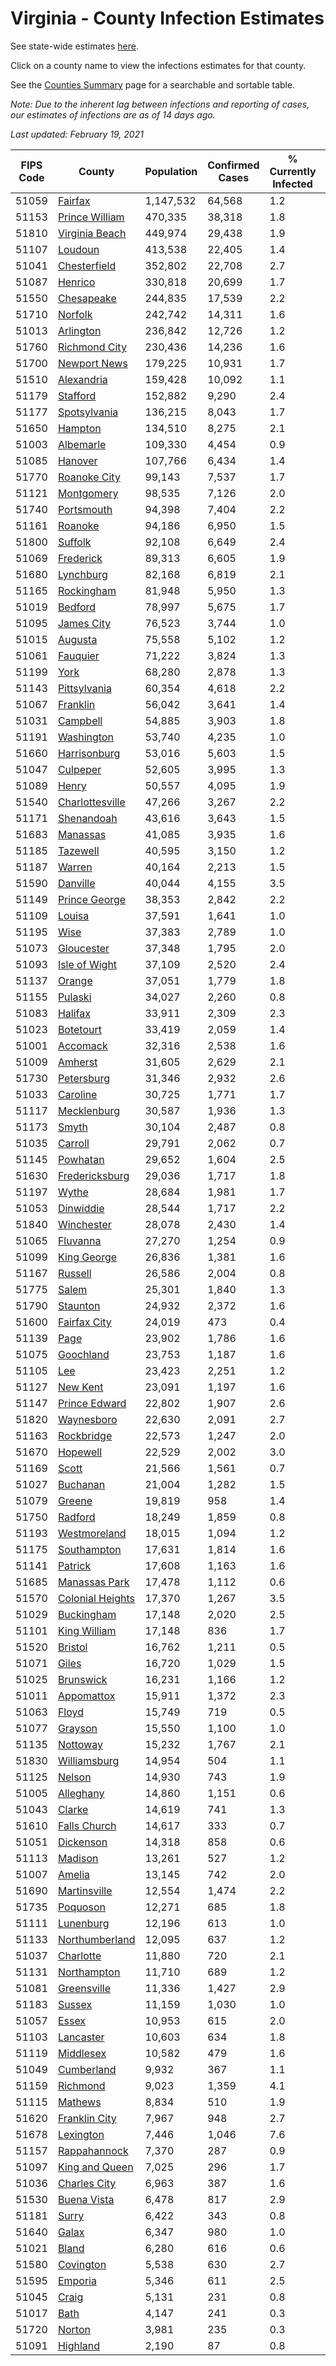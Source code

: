 # Virginia - County Infection Estimates

See state-wide estimates [here](/infections/us-va).

Click on a county name to view the infections estimates for that county.

See the [Counties Summary](/infections/summary-counties) page for a searchable and sortable table.

*Note: Due to the inherent lag between infections and reporting of cases, our estimates of infections are as of 14 days ago.*

*Last updated: February 19, 2021*

|   FIPS Code |                               County |   Population |   Confirmed Cases |   % Currently Infected |   % Total Infected |
|-------------|--------------------------------------|--------------|-------------------|------------------------|--------------------|
|       51059 |                   [Fairfax](fairfax) |    1,147,532 |            64,568 |                    1.2 |               20.1 |
|       51153 |     [Prince William](prince-william) |      470,335 |            38,318 |                    1.8 |               28.5 |
|       51810 |     [Virginia Beach](virginia-beach) |      449,974 |            29,438 |                    1.9 |               20.8 |
|       51107 |                   [Loudoun](loudoun) |      413,538 |            22,405 |                    1.4 |               18.6 |
|       51041 |         [Chesterfield](chesterfield) |      352,802 |            22,708 |                    2.7 |               21.1 |
|       51087 |                   [Henrico](henrico) |      330,818 |            20,699 |                    1.7 |               21.0 |
|       51550 |             [Chesapeake](chesapeake) |      244,835 |            17,539 |                    2.2 |               22.8 |
|       51710 |                   [Norfolk](norfolk) |      242,742 |            14,311 |                    1.6 |               19.0 |
|       51013 |               [Arlington](arlington) |      236,842 |            12,726 |                    1.2 |               19.3 |
|       51760 |       [Richmond City](richmond-city) |      230,436 |            14,236 |                    1.6 |               20.7 |
|       51700 |         [Newport News](newport-news) |      179,225 |            10,931 |                    1.7 |               19.4 |
|       51510 |             [Alexandria](alexandria) |      159,428 |            10,092 |                    1.1 |               23.3 |
|       51179 |                 [Stafford](stafford) |      152,882 |             9,290 |                    2.4 |               19.9 |
|       51177 |         [Spotsylvania](spotsylvania) |      136,215 |             8,043 |                    1.7 |               19.4 |
|       51650 |                   [Hampton](hampton) |      134,510 |             8,275 |                    2.1 |               19.5 |
|       51003 |               [Albemarle](albemarle) |      109,330 |             4,454 |                    0.9 |               12.8 |
|       51085 |                   [Hanover](hanover) |      107,766 |             6,434 |                    1.4 |               19.1 |
|       51770 |         [Roanoke City](roanoke-city) |       99,143 |             7,537 |                    1.7 |               23.6 |
|       51121 |             [Montgomery](montgomery) |       98,535 |             7,126 |                    2.0 |               22.0 |
|       51740 |             [Portsmouth](portsmouth) |       94,398 |             7,404 |                    2.2 |               25.4 |
|       51161 |                   [Roanoke](roanoke) |       94,186 |             6,950 |                    1.5 |               23.0 |
|       51800 |                   [Suffolk](suffolk) |       92,108 |             6,649 |                    2.4 |               23.4 |
|       51069 |               [Frederick](frederick) |       89,313 |             6,605 |                    1.9 |               23.8 |
|       51680 |               [Lynchburg](lynchburg) |       82,168 |             6,819 |                    2.1 |               25.8 |
|       51165 |             [Rockingham](rockingham) |       81,948 |             5,950 |                    1.3 |               24.4 |
|       51019 |                   [Bedford](bedford) |       78,997 |             5,675 |                    1.7 |               22.2 |
|       51095 |             [James City](james-city) |       76,523 |             3,744 |                    1.0 |               16.4 |
|       51015 |                   [Augusta](augusta) |       75,558 |             5,102 |                    1.2 |               21.2 |
|       51061 |                 [Fauquier](fauquier) |       71,222 |             3,824 |                    1.3 |               17.9 |
|       51199 |                         [York](york) |       68,280 |             2,878 |                    1.3 |               13.4 |
|       51143 |         [Pittsylvania](pittsylvania) |       60,354 |             4,618 |                    2.2 |               23.8 |
|       51067 |                 [Franklin](franklin) |       56,042 |             3,641 |                    1.4 |               19.9 |
|       51031 |                 [Campbell](campbell) |       54,885 |             3,903 |                    1.8 |               21.9 |
|       51191 |             [Washington](washington) |       53,740 |             4,235 |                    1.0 |               24.6 |
|       51660 |         [Harrisonburg](harrisonburg) |       53,016 |             5,603 |                    1.5 |               37.6 |
|       51047 |                 [Culpeper](culpeper) |       52,605 |             3,995 |                    1.3 |               26.8 |
|       51089 |                       [Henry](henry) |       50,557 |             4,095 |                    1.9 |               25.6 |
|       51540 |   [Charlottesville](charlottesville) |       47,266 |             3,267 |                    2.2 |               21.1 |
|       51171 |             [Shenandoah](shenandoah) |       43,616 |             3,643 |                    1.5 |               28.6 |
|       51683 |                 [Manassas](manassas) |       41,085 |             3,935 |                    1.6 |               36.9 |
|       51185 |                 [Tazewell](tazewell) |       40,595 |             3,150 |                    1.2 |               23.8 |
|       51187 |                     [Warren](warren) |       40,164 |             2,213 |                    1.5 |               18.1 |
|       51590 |                 [Danville](danville) |       40,044 |             4,155 |                    3.5 |               32.2 |
|       51149 |       [Prince George](prince-george) |       38,353 |             2,842 |                    2.2 |               23.7 |
|       51109 |                     [Louisa](louisa) |       37,591 |             1,641 |                    1.0 |               14.2 |
|       51195 |                         [Wise](wise) |       37,383 |             2,789 |                    1.0 |               23.1 |
|       51073 |             [Gloucester](gloucester) |       37,348 |             1,795 |                    2.0 |               14.9 |
|       51093 |       [Isle of Wight](isle-of-wight) |       37,109 |             2,520 |                    2.4 |               22.2 |
|       51137 |                     [Orange](orange) |       37,051 |             1,779 |                    1.8 |               15.5 |
|       51155 |                   [Pulaski](pulaski) |       34,027 |             2,260 |                    0.8 |               20.6 |
|       51083 |                   [Halifax](halifax) |       33,911 |             2,309 |                    2.3 |               21.0 |
|       51023 |               [Botetourt](botetourt) |       33,419 |             2,059 |                    1.4 |               19.1 |
|       51001 |                 [Accomack](accomack) |       32,316 |             2,538 |                    1.6 |               32.2 |
|       51009 |                   [Amherst](amherst) |       31,605 |             2,629 |                    2.1 |               25.9 |
|       51730 |             [Petersburg](petersburg) |       31,346 |             2,932 |                    2.6 |               30.1 |
|       51033 |                 [Caroline](caroline) |       30,725 |             1,771 |                    1.7 |               18.5 |
|       51117 |           [Mecklenburg](mecklenburg) |       30,587 |             1,936 |                    1.3 |               21.8 |
|       51173 |                       [Smyth](smyth) |       30,104 |             2,487 |                    0.8 |               25.7 |
|       51035 |                   [Carroll](carroll) |       29,791 |             2,062 |                    0.7 |               22.3 |
|       51145 |                 [Powhatan](powhatan) |       29,652 |             1,604 |                    2.5 |               16.8 |
|       51630 |     [Fredericksburg](fredericksburg) |       29,036 |             1,717 |                    1.8 |               19.9 |
|       51197 |                       [Wythe](wythe) |       28,684 |             1,981 |                    1.7 |               21.5 |
|       51053 |               [Dinwiddie](dinwiddie) |       28,544 |             1,717 |                    2.2 |               19.1 |
|       51840 |             [Winchester](winchester) |       28,078 |             2,430 |                    1.4 |               28.6 |
|       51065 |                 [Fluvanna](fluvanna) |       27,270 |             1,254 |                    0.9 |               15.4 |
|       51099 |           [King George](king-george) |       26,836 |             1,381 |                    1.6 |               16.5 |
|       51167 |                   [Russell](russell) |       26,586 |             2,004 |                    0.8 |               23.1 |
|       51775 |                       [Salem](salem) |       25,301 |             1,840 |                    1.3 |               22.8 |
|       51790 |                 [Staunton](staunton) |       24,932 |             2,372 |                    1.6 |               29.6 |
|       51600 |         [Fairfax City](fairfax-city) |       24,019 |               473 |                    0.4 |                6.8 |
|       51139 |                         [Page](page) |       23,902 |             1,786 |                    1.6 |               25.8 |
|       51075 |               [Goochland](goochland) |       23,753 |             1,187 |                    1.6 |               16.8 |
|       51105 |                           [Lee](lee) |       23,423 |             2,251 |                    1.2 |               29.7 |
|       51127 |                 [New Kent](new-kent) |       23,091 |             1,197 |                    1.6 |               16.4 |
|       51147 |       [Prince Edward](prince-edward) |       22,802 |             1,907 |                    2.6 |               27.8 |
|       51820 |             [Waynesboro](waynesboro) |       22,630 |             2,091 |                    2.7 |               28.7 |
|       51163 |             [Rockbridge](rockbridge) |       22,573 |             1,247 |                    2.0 |               16.9 |
|       51670 |                 [Hopewell](hopewell) |       22,529 |             2,002 |                    3.0 |               28.3 |
|       51169 |                       [Scott](scott) |       21,566 |             1,561 |                    0.7 |               22.2 |
|       51027 |                 [Buchanan](buchanan) |       21,004 |             1,282 |                    1.5 |               18.7 |
|       51079 |                     [Greene](greene) |       19,819 |               958 |                    1.4 |               15.3 |
|       51750 |                   [Radford](radford) |       18,249 |             1,859 |                    0.8 |               31.6 |
|       51193 |         [Westmoreland](westmoreland) |       18,015 |             1,094 |                    1.2 |               19.9 |
|       51175 |           [Southampton](southampton) |       17,631 |             1,814 |                    1.6 |               34.6 |
|       51141 |                   [Patrick](patrick) |       17,608 |             1,163 |                    1.6 |               20.7 |
|       51685 |       [Manassas Park](manassas-park) |       17,478 |             1,112 |                    0.6 |               24.7 |
|       51570 | [Colonial Heights](colonial-heights) |       17,370 |             1,267 |                    3.5 |               24.2 |
|       51029 |             [Buckingham](buckingham) |       17,148 |             2,020 |                    2.5 |               43.7 |
|       51101 |         [King William](king-william) |       17,148 |               836 |                    1.7 |               15.2 |
|       51520 |                   [Bristol](bristol) |       16,762 |             1,211 |                    0.5 |               22.3 |
|       51071 |                       [Giles](giles) |       16,720 |             1,029 |                    1.5 |               18.9 |
|       51025 |               [Brunswick](brunswick) |       16,231 |             1,166 |                    1.2 |               23.2 |
|       51011 |             [Appomattox](appomattox) |       15,911 |             1,372 |                    2.3 |               27.2 |
|       51063 |                       [Floyd](floyd) |       15,749 |               719 |                    0.5 |               14.2 |
|       51077 |                   [Grayson](grayson) |       15,550 |             1,100 |                    1.0 |               22.6 |
|       51135 |                 [Nottoway](nottoway) |       15,232 |             1,767 |                    2.1 |               36.6 |
|       51830 |         [Williamsburg](williamsburg) |       14,954 |               504 |                    1.1 |               11.6 |
|       51125 |                     [Nelson](nelson) |       14,930 |               743 |                    1.9 |               15.6 |
|       51005 |               [Alleghany](alleghany) |       14,860 |             1,151 |                    0.6 |               24.4 |
|       51043 |                     [Clarke](clarke) |       14,619 |               741 |                    1.3 |               16.2 |
|       51610 |         [Falls Church](falls-church) |       14,617 |               333 |                    0.7 |                8.7 |
|       51051 |               [Dickenson](dickenson) |       14,318 |               858 |                    0.6 |               18.4 |
|       51113 |                   [Madison](madison) |       13,261 |               527 |                    1.2 |               13.1 |
|       51007 |                     [Amelia](amelia) |       13,145 |               742 |                    2.0 |               18.1 |
|       51690 |         [Martinsville](martinsville) |       12,554 |             1,474 |                    2.2 |               37.1 |
|       51735 |                 [Poquoson](poquoson) |       12,271 |               685 |                    1.8 |               17.4 |
|       51111 |               [Lunenburg](lunenburg) |       12,196 |               613 |                    1.0 |               16.0 |
|       51133 |     [Northumberland](northumberland) |       12,095 |               637 |                    1.2 |               16.8 |
|       51037 |               [Charlotte](charlotte) |       11,880 |               720 |                    2.1 |               19.1 |
|       51131 |           [Northampton](northampton) |       11,710 |               689 |                    1.2 |               24.0 |
|       51081 |           [Greensville](greensville) |       11,336 |             1,427 |                    2.9 |               43.5 |
|       51183 |                     [Sussex](sussex) |       11,159 |             1,030 |                    1.0 |               32.5 |
|       51057 |                       [Essex](essex) |       10,953 |               615 |                    2.0 |               18.5 |
|       51103 |               [Lancaster](lancaster) |       10,603 |               634 |                    1.8 |               18.6 |
|       51119 |               [Middlesex](middlesex) |       10,582 |               479 |                    1.6 |               14.1 |
|       51049 |             [Cumberland](cumberland) |        9,932 |               367 |                    1.1 |               12.5 |
|       51159 |                 [Richmond](richmond) |        9,023 |             1,359 |                    4.1 |               56.8 |
|       51115 |                   [Mathews](mathews) |        8,834 |               510 |                    1.9 |               17.4 |
|       51620 |       [Franklin City](franklin-city) |        7,967 |               948 |                    2.7 |               38.2 |
|       51678 |               [Lexington](lexington) |        7,446 |             1,046 |                    7.6 |               41.4 |
|       51157 |         [Rappahannock](rappahannock) |        7,370 |               287 |                    0.9 |               12.9 |
|       51097 |     [King and Queen](king-and-queen) |        7,025 |               296 |                    1.7 |               13.6 |
|       51036 |         [Charles City](charles-city) |        6,963 |               387 |                    1.6 |               18.4 |
|       51530 |           [Buena Vista](buena-vista) |        6,478 |               817 |                    2.9 |               39.1 |
|       51181 |                       [Surry](surry) |        6,422 |               343 |                    0.8 |               17.2 |
|       51640 |                       [Galax](galax) |        6,347 |               980 |                    1.0 |               53.8 |
|       51021 |                       [Bland](bland) |        6,280 |               616 |                    0.6 |               30.4 |
|       51580 |               [Covington](covington) |        5,538 |               630 |                    2.7 |               34.5 |
|       51595 |                   [Emporia](emporia) |        5,346 |               611 |                    2.5 |               40.3 |
|       51045 |                       [Craig](craig) |        5,131 |               231 |                    0.8 |               14.2 |
|       51017 |                         [Bath](bath) |        4,147 |               241 |                    0.3 |               18.2 |
|       51720 |                     [Norton](norton) |        3,981 |               235 |                    0.3 |               18.7 |
|       51091 |                 [Highland](highland) |        2,190 |                87 |                    0.8 |               12.9 |